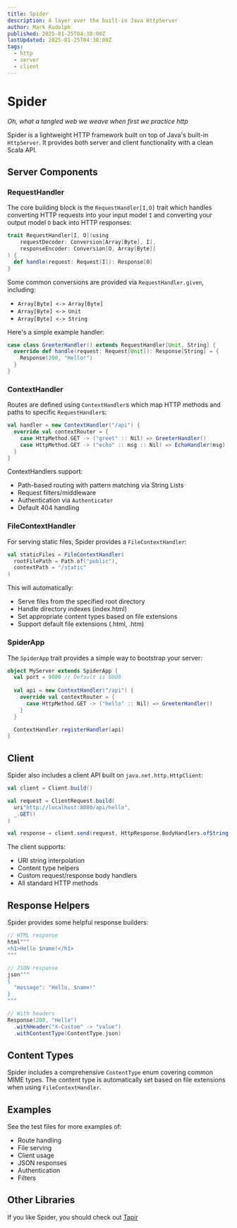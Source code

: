 ```yaml
---
title: Spider
description: A layer over the built-in Java HttpServer
author: Mark Rudolph
published: 2025-01-25T04:38:00Z
lastUpdated: 2025-01-25T04:38:00Z
tags: 
  - http
  - server
  - client
---
```


# Spider

*Oh, what a tangled web we weave when first we practice http*

Spider is a lightweight HTTP framework built on top of Java's built-in `HttpServer`. It provides both server and client functionality with a clean Scala API.

## Server Components

### RequestHandler

The core building block is the `RequestHandler[I,O]` trait which handles converting HTTP requests into your input model `I` and converting your output model `O` back into HTTP responses:

```scala
trait RequestHandler[I, O](using
    requestDecoder: Conversion[Array[Byte], I],
    responseEncoder: Conversion[O, Array[Byte]]
) {
  def handle(request: Request[I]): Response[O]
}
```

Some common conversions are provided via `RequestHandler.given`, including:
- `Array[Byte] <-> Array[Byte]` 
- `Array[Byte] <-> Unit`
- `Array[Byte] <-> String`

Here's a simple example handler:

```scala
case class GreeterHandler() extends RequestHandler[Unit, String] {
  override def handle(request: Request[Unit]): Response[String] = {
    Response(200, "Hello!")
  }
}
```

### ContextHandler 

Routes are defined using `ContextHandler`s which map HTTP methods and paths to specific `RequestHandler`s:

```scala
val handler = new ContextHandler("/api") {
  override val contextRouter = {
    case HttpMethod.GET -> ("greet" :: Nil) => GreeterHandler()
    case HttpMethod.GET -> ("echo" :: msg :: Nil) => EchoHandler(msg)
  }
}
```

ContextHandlers support:
- Path-based routing with pattern matching via String Lists
- Request filters/middleware
- Authentication via `Authenticator`
- Default 404 handling

### FileContextHandler

For serving static files, Spider provides a `FileContextHandler`:

```scala
val staticFiles = FileContextHandler(
  rootFilePath = Path.of("public"),
  contextPath = "/static"
)
```

This will automatically:
- Serve files from the specified root directory
- Handle directory indexes (index.html)
- Set appropriate content types based on file extensions
- Support default file extensions (.html, .htm)

### SpiderApp

The `SpiderApp` trait provides a simple way to bootstrap your server:

```scala
object MyServer extends SpiderApp {
  val port = 8080 // Default is 9000
  
  val api = new ContextHandler("/api") {
    override val contextRouter = {
      case HttpMethod.GET -> ("hello" :: Nil) => GreeterHandler()
    }
  }

  ContextHandler.registerHandler(api)
}
```

## Client

Spider also includes a client API built on `java.net.http.HttpClient`:

```scala
val client = Client.build()

val request = ClientRequest.build(
  uri"http://localhost:8080/api/hello",
  _.GET()
)

val response = client.send(request, HttpResponse.BodyHandlers.ofString())
```

The client supports:
- URI string interpolation
- Content type helpers
- Custom request/response body handlers
- All standard HTTP methods

## Response Helpers

Spider provides some helpful response builders:

```scala
// HTML response
html"""
<h1>Hello $name!</h1>
"""

// JSON response  
json"""
{
  "message": "Hello, $name!"
}
"""

// With headers
Response(200, "Hello")
  .withHeader("X-Custom" -> "value")
  .withContentType(ContentType.json)
```

## Content Types

Spider includes a comprehensive `ContentType` enum covering common MIME types. The content type is automatically set based on file extensions when using `FileContextHandler`.

## Examples

See the test files for more examples of:
- Route handling
- File serving
- Client usage
- JSON responses
- Authentication
- Filters

## Other Libraries

If you like Spider, you should check out [Tapir](https://tapir.softwaremill.com/en/latest/)